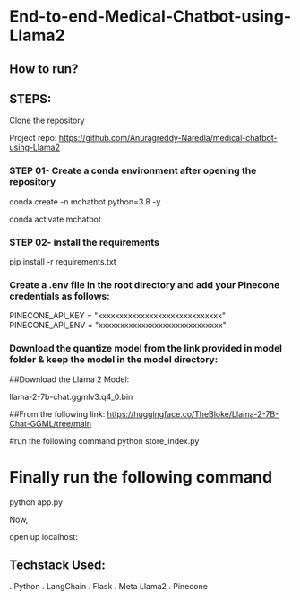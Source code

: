 # End-to-end-Medical-Chatbot-using-Llama2
## How to run?
## STEPS:
Clone the repository

Project repo: https://github.com/Anuragreddy-Naredla/medical-chatbot-using-Llama2

### STEP 01- Create a conda environment after opening the repository

conda create -n mchatbot python=3.8 -y

conda activate mchatbot

### STEP 02- install the requirements

pip install -r requirements.txt

### Create a .env file in the root directory and add your Pinecone credentials as follows:

PINECONE_API_KEY = "xxxxxxxxxxxxxxxxxxxxxxxxxxxxx"
PINECONE_API_ENV = "xxxxxxxxxxxxxxxxxxxxxxxxxxxxx"

### Download the quantize model from the link provided in model folder & keep the model in the model directory:
##Download the Llama 2 Model:

llama-2-7b-chat.ggmlv3.q4_0.bin


##From the following link:
https://huggingface.co/TheBloke/Llama-2-7B-Chat-GGML/tree/main

#run the following command
python store_index.py

# Finally run the following command
python app.py

Now,

open up localhost:

## Techstack Used:
. Python
. LangChain
. Flask
. Meta Llama2
. Pinecone